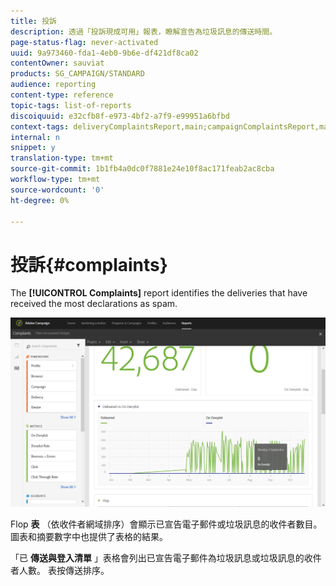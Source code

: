 ```yaml
---
title: 投訴
description: 透過「投訴現成可用」報表，瞭解宣告為垃圾訊息的傳送時間。
page-status-flag: never-activated
uuid: 9a973460-fda1-4eb0-9b6e-df421df8ca02
contentOwner: sauviat
products: SG_CAMPAIGN/STANDARD
audience: reporting
content-type: reference
topic-tags: list-of-reports
discoiquuid: e32cfb8f-e973-4bf2-a7f9-e99951a6bfbd
context-tags: deliveryComplaintsReport,main;campaignComplaintsReport,main;programComplaintsReport,main
internal: n
snippet: y
translation-type: tm+mt
source-git-commit: 1b1fb4a0dc0f7881e24e10f8ac171feab2ac8cba
workflow-type: tm+mt
source-wordcount: '0'
ht-degree: 0%

---
```



# 投訴{#complaints}

The **[!UICONTROL Complaints]** report identifies the deliveries that have received the most declarations as spam.

![](assets/delivery_reports_complaints.png)

Flop **表** （依收件者網域排序）會顯示已宣告電子郵件或垃圾訊息的收件者數目。 圖表和摘要數字中也提供了表格的結果。

「已 **傳送與登入清單** 」表格會列出已宣告電子郵件為垃圾訊息或垃圾訊息的收件者人數。 表按傳送排序。
